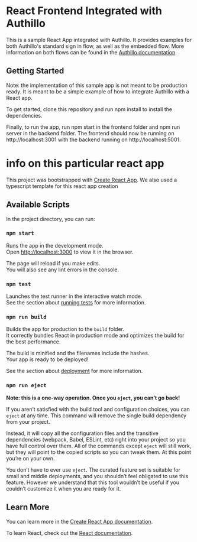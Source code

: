 # React Frontend Integrated with Authillo

This is a sample React App integrated with Authillo. It provides examples for both Authillo's standard sign in flow, as well as the embedded flow. More information on both flows can be found in the [Authillo documentation](https://authillo.com/developer).

## Getting Started

Note: the implementation of this sample app is not meant to be production ready. It is meant to be a simple example of how to integrate Authillo with a React app.

To get started, clone this repository and run npm install to install the dependencies.

Finally, to run the app, run npm start in the frontend folder and npm run server in the backend folder. The frontend should now be running on http://localhost:3001 with the backend running on http://localhost:5001.

# info on this particular react app

This project was bootstrapped with [Create React App](https://github.com/facebook/create-react-app). We also used a typescript template for this react app creation

## Available Scripts

In the project directory, you can run:

### `npm start`

Runs the app in the development mode.\
Open [http://localhost:3000](http://localhost:3000) to view it in the browser.

The page will reload if you make edits.\
You will also see any lint errors in the console.

### `npm test`

Launches the test runner in the interactive watch mode.\
See the section about [running tests](https://facebook.github.io/create-react-app/docs/running-tests) for more information.

### `npm run build`

Builds the app for production to the `build` folder.\
It correctly bundles React in production mode and optimizes the build for the best performance.

The build is minified and the filenames include the hashes.\
Your app is ready to be deployed!

See the section about [deployment](https://facebook.github.io/create-react-app/docs/deployment) for more information.

### `npm run eject`

**Note: this is a one-way operation. Once you `eject`, you can’t go back!**

If you aren’t satisfied with the build tool and configuration choices, you can `eject` at any time. This command will remove the single build dependency from your project.

Instead, it will copy all the configuration files and the transitive dependencies (webpack, Babel, ESLint, etc) right into your project so you have full control over them. All of the commands except `eject` will still work, but they will point to the copied scripts so you can tweak them. At this point you’re on your own.

You don’t have to ever use `eject`. The curated feature set is suitable for small and middle deployments, and you shouldn’t feel obligated to use this feature. However we understand that this tool wouldn’t be useful if you couldn’t customize it when you are ready for it.

## Learn More

You can learn more in the [Create React App documentation](https://facebook.github.io/create-react-app/docs/getting-started).

To learn React, check out the [React documentation](https://reactjs.org/).
